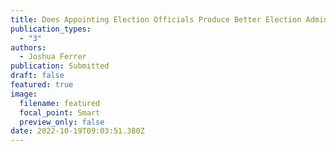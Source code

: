 ```yaml
---
title: Does Appointing Election Officials Produce Better Election Administration?
publication_types:
  - "3"
authors:
  - Joshua Ferrer
publication: Submitted
draft: false
featured: true
image:
  filename: featured
  focal_point: Smart
  preview_only: false
date: 2022-10-19T09:03:51.380Z
---
```

